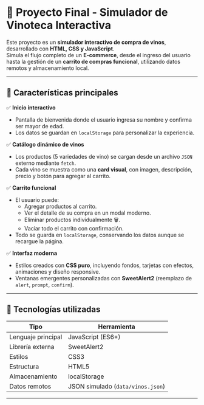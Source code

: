 # 🍷 **Proyecto Final - Simulador de Vinoteca Interactiva**

Este proyecto es un **simulador interactivo de compra de vinos**, desarrollado con **HTML, CSS y JavaScript**.  
Simula el flujo completo de un **E-commerce**, desde el ingreso del usuario hasta la gestión de un **carrito de compras funcional**, utilizando datos remotos y almacenamiento local.

---

## 🚀 **Características principales**

✅ **Inicio interactivo**
- Pantalla de bienvenida donde el usuario ingresa su nombre y confirma ser mayor de edad.  
- Los datos se guardan en `localStorage` para personalizar la experiencia.

✅ **Catálogo dinámico de vinos**
- Los productos (5 variedades de vino) se cargan desde un archivo `JSON` externo mediante `fetch`.  
- Cada vino se muestra como una **card visual**, con imagen, descripción, precio y botón para agregar al carrito.

✅ **Carrito funcional**
- El usuario puede:
  - Agregar productos al carrito.
  - Ver el detalle de su compra en un modal moderno.
  - Eliminar productos individualmente 🗑️.
  - Vaciar todo el carrito con confirmación.
- Todo se guarda en `localStorage`, conservando los datos aunque se recargue la página.

✅ **Interfaz moderna**
- Estilos creados con **CSS puro**, incluyendo fondos, tarjetas con efectos, animaciones y diseño responsive.
- Ventanas emergentes personalizadas con **SweetAlert2** (reemplazo de `alert`, `prompt`, `confirm`).

---

## 🧠 **Tecnologías utilizadas**

| Tipo | Herramienta |
|------|--------------|
| Lenguaje principal | JavaScript (ES6+) |
| Librería externa | SweetAlert2 |
| Estilos | CSS3 |
| Estructura | HTML5 |
| Almacenamiento | localStorage |
| Datos remotos | JSON simulado (`data/vinos.json`) |

---


